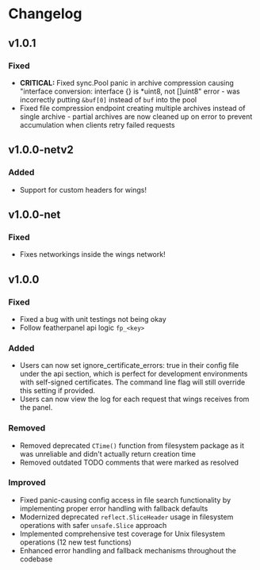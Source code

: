 # Changelog

## v1.0.1

### Fixed
* **CRITICAL:** Fixed sync.Pool panic in archive compression causing "interface conversion: interface {} is *uint8, not []uint8" error - was incorrectly putting `&buf[0]` instead of `buf` into the pool
* Fixed file compression endpoint creating multiple archives instead of single archive - partial archives are now cleaned up on error to prevent accumulation when clients retry failed requests

## v1.0.0-netv2

### Added
* Support for custom headers for wings!

## v1.0.0-net

### Fixed
* Fixes networkings inside the wings network!

## v1.0.0

### Fixed
* Fixed a bug with unit testings not being okay
* Follow featherpanel api logic `fp_<key>`

### Added
* Users can now set ignore_certificate_errors: true in their config file under the api section, which is perfect for development environments with self-signed certificates. The command line flag will still override this setting if provided.
* Users can now view the log for each request that wings receives from the panel.

### Removed
* Removed deprecated `CTime()` function from filesystem package as it was unreliable and didn't actually return creation time
* Removed outdated TODO comments that were marked as resolved

### Improved
* Fixed panic-causing config access in file search functionality by implementing proper error handling with fallback defaults
* Modernized deprecated `reflect.SliceHeader` usage in filesystem operations with safer `unsafe.Slice` approach
* Implemented comprehensive test coverage for Unix filesystem operations (12 new test functions)
* Enhanced error handling and fallback mechanisms throughout the codebase